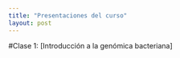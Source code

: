 ```yaml
---
title: "Presentaciones del curso"
layout: post
---
```

<html>
#Clase 1: [Introducción a la genómica bacteriana] 
</html>



[Introducción a la genómica bacteriana]: chart.pdf
[jekyll-gh]:   https://github.com/jekyll/jekyll
[jekyll-talk]: https://talk.jekyllrb.com/


